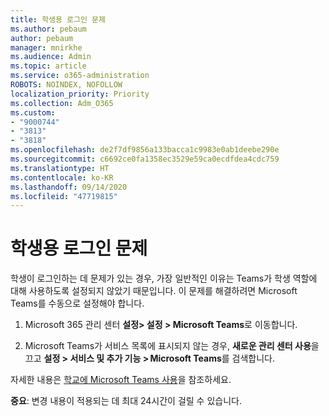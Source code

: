 ```yaml
---
title: 학생용 로그인 문제
ms.author: pebaum
author: pebaum
manager: mnirkhe
ms.audience: Admin
ms.topic: article
ms.service: o365-administration
ROBOTS: NOINDEX, NOFOLLOW
localization_priority: Priority
ms.collection: Adm_O365
ms.custom:
- "9000744"
- "3813"
- "3818"
ms.openlocfilehash: de2f7df9856a133bacca1c9983e0ab1deebe290e
ms.sourcegitcommit: c6692ce0fa1358ec3529e59ca0ecdfdea4cdc759
ms.translationtype: HT
ms.contentlocale: ko-KR
ms.lasthandoff: 09/14/2020
ms.locfileid: "47719815"
---
```

# <a name="sign-in-issues-for-students"></a>학생용 로그인 문제

학생이 로그인하는 데 문제가 있는 경우, 가장 일반적인 이유는 Teams가 학생 역할에 대해 사용하도록 설정되지 않았기 때문입니다. 이 문제를 해결하려면 Microsoft Teams를 수동으로 설정해야 합니다.

1. Microsoft 365 관리 센터 **설정> 설정 > Microsoft Teams**로 이동합니다. 

2. Microsoft Teams가 서비스 목록에 표시되지 않는 경우, **새로운 관리 센터 사용**을 끄고 **설정 > 서비스 및 추가 기능 > Microsoft Teams**를 검색합니다. 

자세한 내용은 [학교에 Microsoft Teams 사용](https://docs.microsoft.com/microsoft-365/education/intune-edu-trial/enable-microsoft-teams#enable-microsoft-teams-for-your-school-1)을 참조하세요. 

**중요**: 변경 내용이 적용되는 데 최대 24시간이 걸릴 수 있습니다.

 
